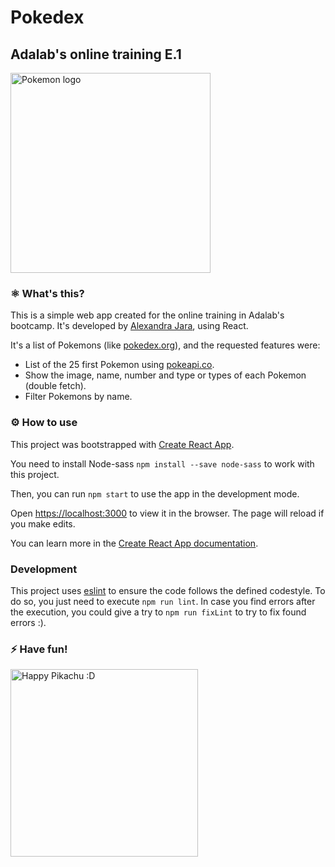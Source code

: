 # Pokedex  
## Adalab's online training E.1
<img src="./src/images/pokemon-logo.png" alt="Pokemon logo" width="320px">

### ⚛️ What's this?

This is a simple web app created for the online training in Adalab's bootcamp. It's developed by [Alexandra Jara](https://github.com/alexandrajaramz), using React.

It's a list of Pokemons (like [pokedex.org](http://pokedex.org)), and the requested features were:
- List of the 25 first Pokemon using [pokeapi.co](https://pokeapi.co/).
- Show the image, name, number and type or types of each Pokemon (double fetch).
- Filter Pokemons by name.

### ⚙️ How to use

This project was bootstrapped with [Create React App](https://github.com/facebook/create-react-app).

You need to install Node-sass `npm install --save node-sass` to work with this project.

Then, you can run `npm start` to use the app in the development mode.

Open [https://localhost:3000](https://localhost:3000) to view it in the browser. The page will reload if you make edits.

You can learn more in the [Create React App documentation](https://facebook.github.io/create-react-app/docs/getting-started).

### Development

This project uses [eslint](https://eslint.org/) to ensure the code follows the defined codestyle. To do so, you just need to execute
`npm run lint`.
In case you find errors after the execution, you could give a try to `npm run fixLint` to try to fix found errors :).

### ⚡️ Have fun!
<img src="./src/images/pikachu.gif" alt="Happy Pikachu :D" width="300px">

